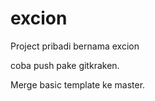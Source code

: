 # excion

Project pribadi bernama excion

coba push pake gitkraken.

Merge basic template ke master.
